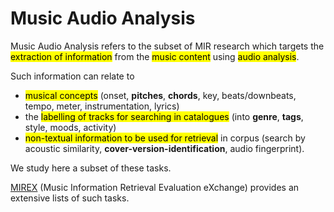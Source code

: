 # Music Audio Analysis

Music Audio Analysis refers to the subset of MIR research which targets the <mark>extraction of information</mark> from the <mark>music content</mark> using <mark>audio analysis</mark>.

Such information can relate to
- <mark>musical concepts</mark> (onset, **pitches**, **chords**, key, beats/downbeats, tempo, meter, instrumentation, lyrics)
- the <mark>labelling of tracks for searching in catalogues</mark> (into **genre**, **tags**, style, moods, activity)
- <mark>non-textual information to be used for retrieval</mark> in corpus (search by acoustic similarity, **cover-version-identification**, audio fingerprint).

We study here a subset of these tasks.

[MIREX](https://www.music-ir.org/mirex/wiki/MIREX_HOME) (Music Information Retrieval Evaluation eXchange) provides an extensive lists of such tasks.
